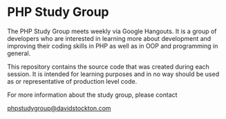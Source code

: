 PHP Study Group
===============

The PHP Study Group meets weekly via Google Hangouts. It is a group of developers
who are interested in learning more about development and improving their coding
skills in PHP as well as in OOP and programming in general.

This repository contains the source code that was created during each session. It is
intended for learning purposes and in no way should be used as or representative of
production level code.

For more information about the study group, please contact

phpstudygroup@davidstockton.com
